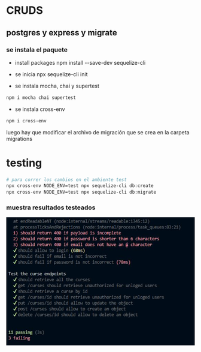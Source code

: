 # CRUDS
## postgres y express y migrate

### se instala el paquete 

- install packages 
npm install --save-dev sequelize-cli

- se inicia
npx sequelize-cli init

- se instala mocha, chai y supertest
```bash
npm i mocha chai supertest 
```
- se instala cross-env
```bash
npm i cross-env 
```
luego hay que modificar el archivo de migración que se crea en la carpeta migrations

# testing 

```bash
# para correr los cambios en el ambiente test
npx cross-env NODE_ENV=test npx sequelize-cli db:create
npx cross-env NODE_ENV=test npx sequelize-cli db:migrate
```
### muestra resultados testeados
![App Screenshot](https://github.com/ariescacy9/express_testing/blob/master/img/test2.JPG?raw=true)

